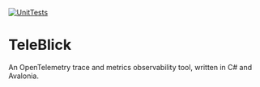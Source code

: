 [![UnitTests](https://github.com/Tokter/TeleBlick/actions/workflows/UnitTests.yml/badge.svg)](https://github.com/Tokter/TeleBlick/actions/workflows/UnitTests.yml)

# TeleBlick
An OpenTelemetry trace and metrics observability tool, written in C# and Avalonia.
